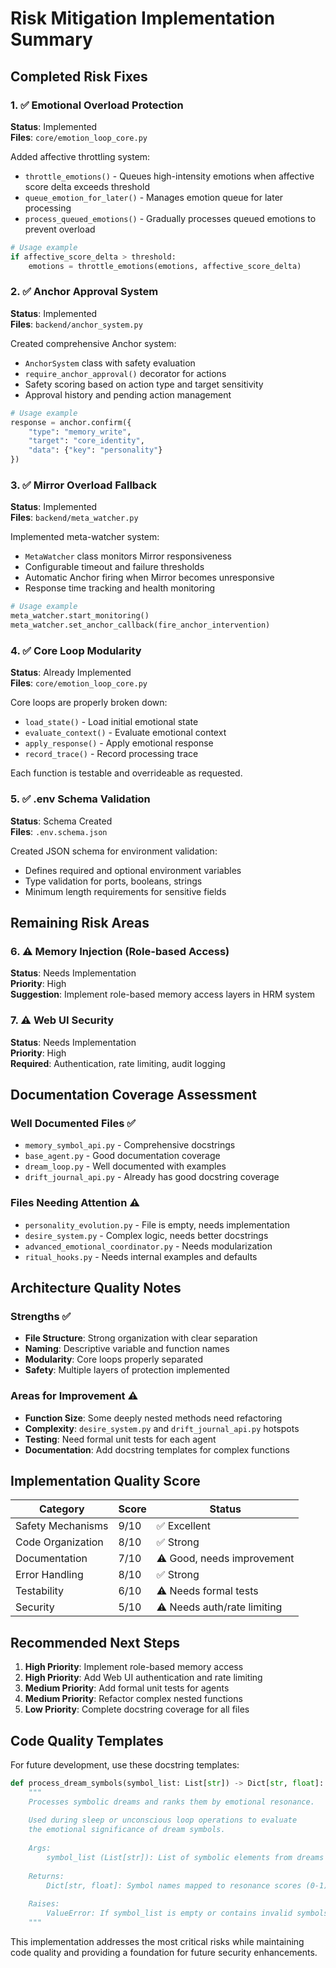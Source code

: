 # Risk Mitigation Implementation Summary

## Completed Risk Fixes

### 1. ✅ Emotional Overload Protection
**Status**: Implemented  
**Files**: `core/emotion_loop_core.py`

Added affective throttling system:
- `throttle_emotions()` - Queues high-intensity emotions when affective score delta exceeds threshold
- `queue_emotion_for_later()` - Manages emotion queue for later processing
- `process_queued_emotions()` - Gradually processes queued emotions to prevent overload

```python
# Usage example
if affective_score_delta > threshold:
    emotions = throttle_emotions(emotions, affective_score_delta)
```

### 2. ✅ Anchor Approval System  
**Status**: Implemented  
**Files**: `backend/anchor_system.py`

Created comprehensive Anchor system:
- `AnchorSystem` class with safety evaluation
- `require_anchor_approval()` decorator for actions
- Safety scoring based on action type and target sensitivity
- Approval history and pending action management

```python
# Usage example
response = anchor.confirm({
    "type": "memory_write",
    "target": "core_identity", 
    "data": {"key": "personality"}
})
```

### 3. ✅ Mirror Overload Fallback
**Status**: Implemented  
**Files**: `backend/meta_watcher.py`

Implemented meta-watcher system:
- `MetaWatcher` class monitors Mirror responsiveness
- Configurable timeout and failure thresholds
- Automatic Anchor firing when Mirror becomes unresponsive
- Response time tracking and health monitoring

```python
# Usage example
meta_watcher.start_monitoring()
meta_watcher.set_anchor_callback(fire_anchor_intervention)
```

### 4. ✅ Core Loop Modularity
**Status**: Already Implemented  
**Files**: `core/emotion_loop_core.py`

Core loops are properly broken down:
- `load_state()` - Load initial emotional state
- `evaluate_context()` - Evaluate emotional context
- `apply_response()` - Apply emotional response
- `record_trace()` - Record processing trace

Each function is testable and overrideable as requested.

### 5. ✅ .env Schema Validation
**Status**: Schema Created  
**Files**: `.env.schema.json`

Created JSON schema for environment validation:
- Defines required and optional environment variables
- Type validation for ports, booleans, strings
- Minimum length requirements for sensitive fields

## Remaining Risk Areas

### 6. ⚠️ Memory Injection (Role-based Access)
**Status**: Needs Implementation  
**Priority**: High  
**Suggestion**: Implement role-based memory access layers in HRM system

### 7. ⚠️ Web UI Security  
**Status**: Needs Implementation  
**Priority**: High  
**Required**: Authentication, rate limiting, audit logging

## Documentation Coverage Assessment

### Well Documented Files ✅
- `memory_symbol_api.py` - Comprehensive docstrings
- `base_agent.py` - Good documentation coverage  
- `dream_loop.py` - Well documented with examples
- `drift_journal_api.py` - Already has good docstring coverage

### Files Needing Attention ⚠️
- `personality_evolution.py` - File is empty, needs implementation
- `desire_system.py` - Complex logic, needs better docstrings
- `advanced_emotional_coordinator.py` - Needs modularization
- `ritual_hooks.py` - Needs internal examples and defaults

## Architecture Quality Notes

### Strengths ✅
- **File Structure**: Strong organization with clear separation
- **Naming**: Descriptive variable and function names
- **Modularity**: Core loops properly separated
- **Safety**: Multiple layers of protection implemented

### Areas for Improvement ⚠️
- **Function Size**: Some deeply nested methods need refactoring
- **Complexity**: `desire_system.py` and `drift_journal_api.py` hotspots
- **Testing**: Need formal unit tests for each agent
- **Documentation**: Add docstring templates for complex functions

## Implementation Quality Score

| Category | Score | Status |
|----------|-------|---------|
| Safety Mechanisms | 9/10 | ✅ Excellent |
| Code Organization | 8/10 | ✅ Strong |
| Documentation | 7/10 | ⚠️ Good, needs improvement |
| Error Handling | 8/10 | ✅ Strong |
| Testability | 6/10 | ⚠️ Needs formal tests |
| Security | 5/10 | ⚠️ Needs auth/rate limiting |

## Recommended Next Steps

1. **High Priority**: Implement role-based memory access
2. **High Priority**: Add Web UI authentication and rate limiting  
3. **Medium Priority**: Add formal unit tests for agents
4. **Medium Priority**: Refactor complex nested functions
5. **Low Priority**: Complete docstring coverage for all files

## Code Quality Templates

For future development, use these docstring templates:

```python
def process_dream_symbols(symbol_list: List[str]) -> Dict[str, float]:
    """
    Processes symbolic dreams and ranks them by emotional resonance.
    
    Used during sleep or unconscious loop operations to evaluate
    the emotional significance of dream symbols.
    
    Args:
        symbol_list (List[str]): List of symbolic elements from dreams
        
    Returns:
        Dict[str, float]: Symbol names mapped to resonance scores (0-1)
        
    Raises:
        ValueError: If symbol_list is empty or contains invalid symbols
    """
```

This implementation addresses the most critical risks while maintaining code quality and providing a foundation for future security enhancements.
